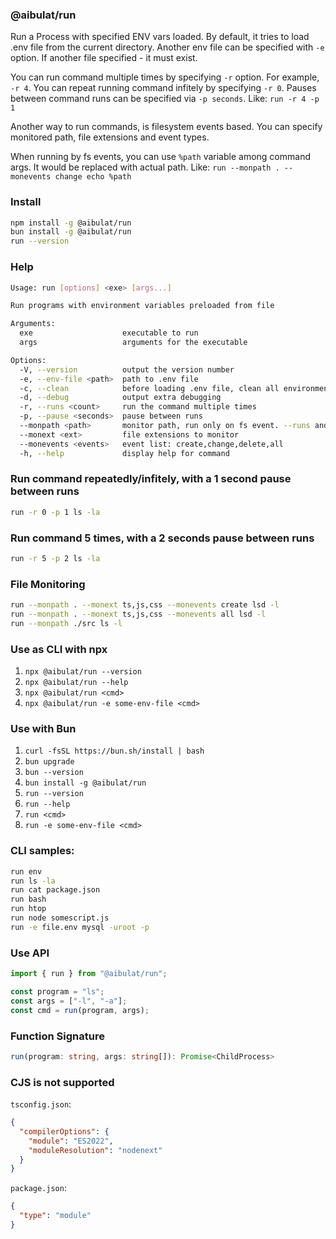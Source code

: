 ### @aibulat/run

Run a Process with specified ENV vars loaded.
By default, it tries to load .env file from the current directory.
Another env file can be specified with `-e` option.
If another file specified - it must exist.

You can run command multiple times by specifying `-r` option. For example,
`-r 4`. You can repeat running command infitely by specifying `-r 0`.
Pauses between command runs can be specified via `-p seconds`. Like: `run -r 4 -p 1`

Another way to run commands, is filesystem events based. You can specify monitored path, file extensions
and event types.

When running by fs events, you can use `%path` variable among command args. It would be replaced with actual path.
Like: `run --monpath . --monevents change echo %path`

### Install

```bash
npm install -g @aibulat/run
bun install -g @aibulat/run
run --version
```

### Help

```bash
Usage: run [options] <exe> [args...]

Run programs with environment variables preloaded from file

Arguments:
  exe                    executable to run
  args                   arguments for the executable

Options:
  -V, --version          output the version number
  -e, --env-file <path>  path to .env file
  -c, --clean            before loading .env file, clean all environment variables except PATH, HOME, SHELL
  -d, --debug            output extra debugging
  -r, --runs <count>     run the command multiple times
  -p, --pause <seconds>  pause between runs
  --monpath <path>       monitor path, run only on fs event. --runs and --pause are ignored
  --monext <ext>         file extensions to monitor
  --monevents <events>   event list: create,change,delete,all
  -h, --help             display help for command
```

### Run command repeatedly/infitely, with a 1 second pause between runs

```bash
run -r 0 -p 1 ls -la
```

### Run command 5 times, with a 2 seconds pause between runs

```bash
run -r 5 -p 2 ls -la
```

### File Monitoring

```bash
run --monpath . --monext ts,js,css --monevents create lsd -l
run --monpath . --monext ts,js,css --monevents all lsd -l
run --monpath ./src ls -l
```

### Use as CLI with npx

1. `npx @aibulat/run --version`
1. `npx @aibulat/run --help`
1. `npx @aibulat/run <cmd>`
1. `npx @aibulat/run -e some-env-file <cmd>`

### Use with Bun

1. `curl -fsSL https://bun.sh/install | bash`
1. `bun upgrade`
1. `bun --version`
1. `bun install -g @aibulat/run`
1. `run --version`
1. `run --help`
1. `run <cmd>`
1. `run -e some-env-file <cmd>`

### CLI samples:

```sh
run env
run ls -la
run cat package.json
run bash
run htop
run node somescript.js
run -e file.env mysql -uroot -p
```

### Use API

```typescript
import { run } from "@aibulat/run";

const program = "ls";
const args = ["-l", "-a"];
const cmd = run(program, args);
```

### Function Signature

```typescript
run(program: string, args: string[]): Promise<ChildProcess>
```

### CJS is not supported

`tsconfig.json`:

```json
{
  "compilerOptions": {
    "module": "ES2022",
    "moduleResolution": "nodenext"
  }
}
```

`package.json`:

```json
{
  "type": "module"
}
```

